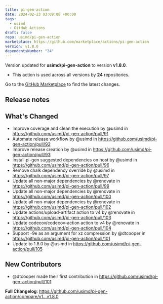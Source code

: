 ```yaml
---
title: pi-gen-action
date: 2024-02-23 03:09:08 +00:00
tags:
  - usimd
  - GitHub Actions
draft: false
repo: usimd/pi-gen-action
marketplace: https://github.com/marketplace/actions/pi-gen-action
version: v1.8.0
dependentsNumber: "24"
---
```



Version updated for **usimd/pi-gen-action** to version **v1.8.0**.
- This action is used across all versions by **24** repositories.

Go to the [GitHub Marketplace](https://github.com/marketplace/actions/pi-gen-action) to find the latest changes.

## Release notes

## What's Changed
* Improve coverage and clean the execution by @usimd in https://github.com/usimd/pi-gen-action/pull/91
* Automate release workflow by @usimd in https://github.com/usimd/pi-gen-action/pull/92
* Improve release creation by @usimd in https://github.com/usimd/pi-gen-action/pull/93
* Install pi-gen suggested dependencies on host by @usimd in https://github.com/usimd/pi-gen-action/pull/96
* Remove chalk dependency override by @usimd in https://github.com/usimd/pi-gen-action/pull/97
* Update all non-major dependencies by @renovate in https://github.com/usimd/pi-gen-action/pull/99
* Update all non-major dependencies by @renovate in https://github.com/usimd/pi-gen-action/pull/100
* Update all non-major dependencies by @renovate in https://github.com/usimd/pi-gen-action/pull/102
* Update actions/upload-artifact action to v4 by @renovate in https://github.com/usimd/pi-gen-action/pull/103
* Update codecov/codecov-action action to v4 by @renovate in https://github.com/usimd/pi-gen-action/pull/104
* Support -9e as an argument for xz compression by @dtcooper in https://github.com/usimd/pi-gen-action/pull/101
* Update to 1.8.0 by @usimd in https://github.com/usimd/pi-gen-action/pull/105

## New Contributors
* @dtcooper made their first contribution in https://github.com/usimd/pi-gen-action/pull/101

**Full Changelog**: https://github.com/usimd/pi-gen-action/compare/v1...v1.8.0
